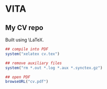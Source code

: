 VITA
================

My CV repo
----------

Built using \\LaTeX.

``` r
## compile into PDF
system("xelatex cv.tex")

## remove auxiliary files
system("rm *.out *.log *.aux *.synctex.gz")

## open PDF
browseURL("cv.pdf")
```
